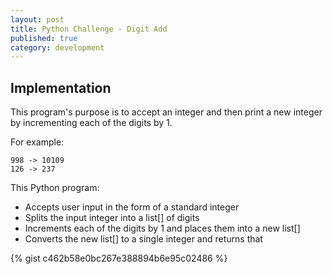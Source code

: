 ```yaml
---
layout: post
title: Python Challenge - Digit Add
published: true
category: development
---
```


## Implementation
This program's purpose is to accept an integer and then print a new integer by incrementing each of the digits by 1.

For example:
```
998 -> 10109
126 -> 237
```

This Python program:
* Accepts user input in the form of a standard integer
* Splits the input integer into a list[] of digits
* Increments each of the digits by 1 and places them into a new list[]
* Converts the new list[] to a single integer and returns that

{% gist c462b58e0bc267e388894b6e95c02486 %}
